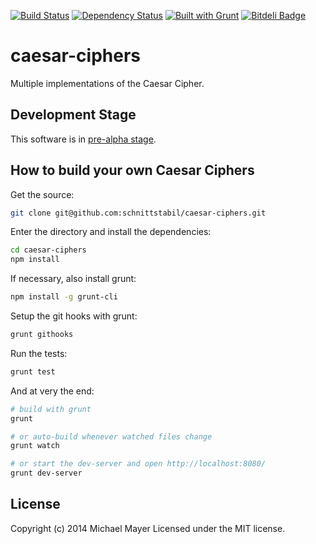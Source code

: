 [![Build Status](https://secure.travis-ci.org/schnittstabil/caesar-ciphers.svg)](http://travis-ci.org/schnittstabil/caesar-ciphers) [![Dependency Status](https://david-dm.org/schnittstabil/caesar-ciphers.png)](https://david-dm.org/schnittstabil/caesar-ciphers) [![Built with Grunt](https://cdn.gruntjs.com/builtwith.png)](http://gruntjs.com/) [![Bitdeli Badge](https://d2weczhvl823v0.cloudfront.net/schnittstabil/caesar-ciphers/trend.png)](https://bitdeli.com/free "Bitdeli Badge")

caesar-ciphers
==============

Multiple implementations of the Caesar Cipher.


Development Stage
-----------------

This software is in [pre-alpha stage](http://en.wikipedia.org/wiki/Software_release_life_cycle#Pre-alpha).


How to build your own Caesar Ciphers
------------------------------------

Get the source:

```bash
git clone git@github.com:schnittstabil/caesar-ciphers.git
```

Enter the directory and install the dependencies:

```bash
cd caesar-ciphers
npm install
```

If necessary, also install grunt:

```bash
npm install -g grunt-cli
```

Setup the git hooks with grunt:

```bash
grunt githooks
```

Run the tests:

```bash
grunt test
```

And at very the end:

```bash
# build with grunt
grunt

# or auto-build whenever watched files change
grunt watch

# or start the dev-server and open http://localhost:8080/
grunt dev-server
```


License
-------

Copyright (c) 2014 Michael Mayer
Licensed under the MIT license.
